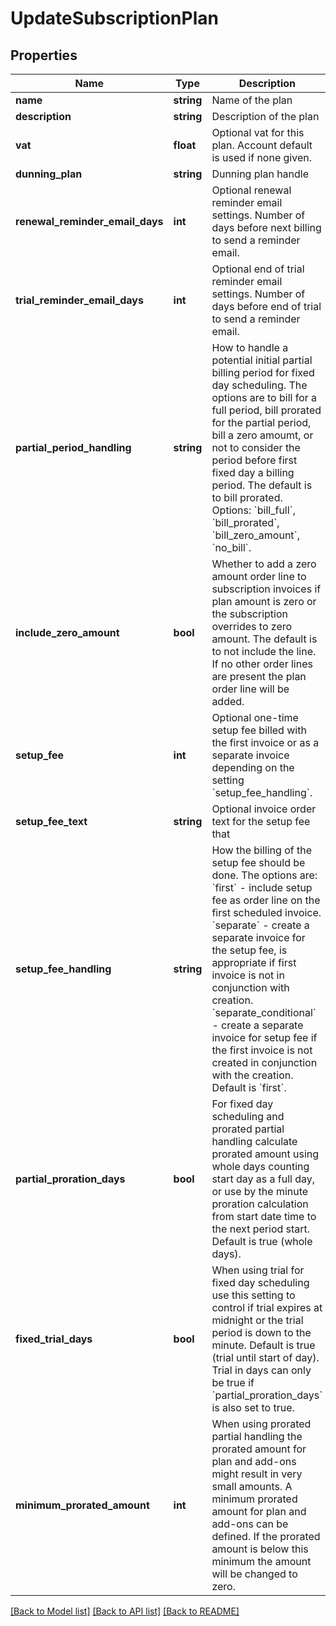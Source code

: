 # UpdateSubscriptionPlan

## Properties
 Name                            | Type       | Description                                                                                                                                                                                                                                                                                                                                                                                                                                                                   | Notes      
---------------------------------|------------|-------------------------------------------------------------------------------------------------------------------------------------------------------------------------------------------------------------------------------------------------------------------------------------------------------------------------------------------------------------------------------------------------------------------------------------------------------------------------------|------------
 **name**                        | **string** | Name of the plan                                                                                                                                                                                                                                                                                                                                                                                                                                                              |
 **description**                 | **string** | Description of the plan                                                                                                                                                                                                                                                                                                                                                                                                                                                       | [optional] 
 **vat**                         | **float**  | Optional vat for this plan. Account default is used if none given.                                                                                                                                                                                                                                                                                                                                                                                                            | [optional] 
 **dunning_plan**                | **string** | Dunning plan handle                                                                                                                                                                                                                                                                                                                                                                                                                                                           | [optional] 
 **renewal_reminder_email_days** | **int**    | Optional renewal reminder email settings. Number of days before next billing to send a reminder email.                                                                                                                                                                                                                                                                                                                                                                        | [optional] 
 **trial_reminder_email_days**   | **int**    | Optional end of trial reminder email settings. Number of days before end of trial to send a reminder email.                                                                                                                                                                                                                                                                                                                                                                   | [optional] 
 **partial_period_handling**     | **string** | How to handle a potential initial partial billing period for fixed day scheduling. The options are to bill for a full period, bill prorated for the partial period, bill a zero amoumt, or not to consider the period before first fixed day a billing period. The default is to bill prorated. Options: &#x60;bill_full&#x60;, &#x60;bill_prorated&#x60;, &#x60;bill_zero_amount&#x60;, &#x60;no_bill&#x60;.                                                                 | [optional] 
 **include_zero_amount**         | **bool**   | Whether to add a zero amount order line to subscription invoices if plan amount is zero or the subscription overrides to zero amount. The default is to not include the line. If no other order lines are present the plan order line will be added.                                                                                                                                                                                                                          | [optional] 
 **setup_fee**                   | **int**    | Optional one-time setup fee billed with the first invoice or as a separate invoice depending on the setting &#x60;setup_fee_handling&#x60;.                                                                                                                                                                                                                                                                                                                                   | [optional] 
 **setup_fee_text**              | **string** | Optional invoice order text for the setup fee that                                                                                                                                                                                                                                                                                                                                                                                                                            | [optional] 
 **setup_fee_handling**          | **string** | How the billing of the setup fee should be done. The options are: &#x60;first&#x60; - include setup fee as order line on the first scheduled invoice. &#x60;separate&#x60; - create a separate invoice for the setup fee, is appropriate if first invoice is not in conjunction with creation. &#x60;separate_conditional&#x60; - create a separate invoice for setup fee if the first invoice is not created in conjunction with the creation. Default is &#x60;first&#x60;. | [optional] 
 **partial_proration_days**      | **bool**   | For fixed day scheduling and prorated partial handling calculate prorated amount using whole days counting start day as a full day, or use by the minute proration calculation from start date time to the next period start. Default is true (whole days).                                                                                                                                                                                                                   | [optional] 
 **fixed_trial_days**            | **bool**   | When using trial for fixed day scheduling use this setting to control if trial expires at midnight or the trial period is down to the minute. Default is true (trial until start of day). Trial in days can only be true if &#x60;partial_proration_days&#x60; is also set to true.                                                                                                                                                                                           | [optional] 
 **minimum_prorated_amount**     | **int**    | When using prorated partial handling the prorated amount for plan and add-ons might result in very small amounts. A minimum prorated amount for plan and add-ons can be defined. If the prorated amount is below this minimum the amount will be changed to zero.                                                                                                                                                                                                             | [optional] 

[[Back to Model list]](../../README.md#documentation-for-models) [[Back to API list]](../../README.md#documentation-for-api-endpoints) [[Back to README]](../../README.md)

